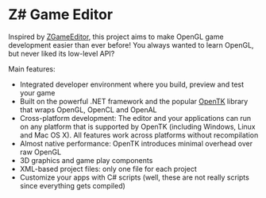 Z# Game Editor
================

Inspired by [ZGameEditor](http://www.zgameeditor.org/), this project aims to make OpenGL game development easier than ever before!
You always wanted to learn OpenGL, but never liked its low-level API?

Main features:
+ Integrated developer environment where you build, preview and test your game
+ Built on the powerful .NET framework and the popular [OpenTK](http://www.opentk.com/) library that wraps OpenGL, OpenCL and OpenAL
+ Cross-platform development: The editor and your applications can run on any platform that is supported by OpenTK \(including Windows, Linux and Mac OS X\). All features work across platforms without recompilation
+ Almost native performance: OpenTK introduces minimal overhead over raw OpenGL
+ 3D graphics and game play components
+ XML-based project files: only one file for each project
+ Customize your apps with C# scripts \(well, these are not really scripts since everything gets compiled\)